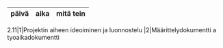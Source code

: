 päivä|aika|mitä tein
-----|----|---------

2.11|1|Projektin aiheen ideoiminen ja luonnostelu
    |2|Määrittelydokumentti a tyoaikadokumentti
